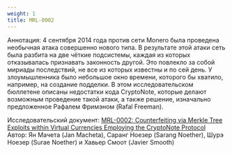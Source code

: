 ```yaml
---
weight: 1
title: MRL-0002
---
```


Аннотация: 4 сентября 2014 года против сети Monero была проведена необычная атака совершенно нового типа. В результате этой атаки сеть была разбита на две чёткие подсистемы, каждая из которых отказывалась признавать законность другой. Это повлекло за собой мириады последствий, не все из которых известны и по сей день. У злоумышленника было небольшое окно времени, которого бы хватило, например, на создание подделки. В этом исследовательском бюллетене описаны недостатки кода CryptoNote, которые делают возможным проведение такой атаки, а также решение, изначально предложенное Рафалем Фримэном (Rafal Freeman).

Исследовательский документ: [MRL-0002: Counterfeiting via Merkle Tree Exploits within Virtual Currencies Employing the CryptoNote Protocol](https://web.getmonero.org/ru/resources/research-lab/pubs/MRL-0002.pdf)  
Автор: Ян Мачета (Jan Macheta), Саранг Ноезер (Sarang Noether), Шурэ Ноезер (Surae Noether) и Хавьер Смоот (Javier Smooth)  
